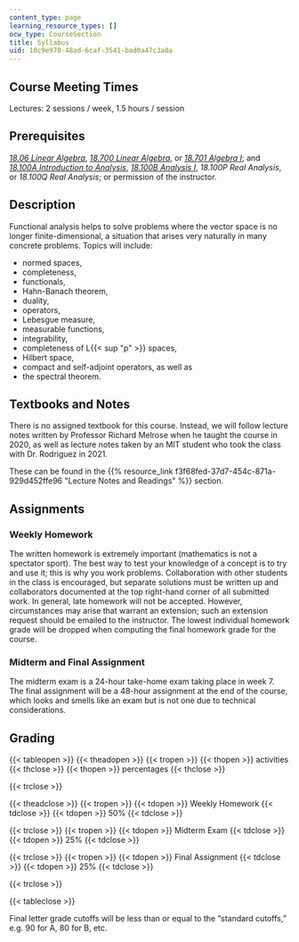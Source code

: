 ```yaml
---
content_type: page
learning_resource_types: []
ocw_type: CourseSection
title: Syllabus
uid: 10c9e970-48ad-6caf-3541-bad0a47c3a0a
---
```


Course Meeting Times
--------------------

Lectures: 2 sessions / week, 1.5 hours / session

Prerequisites
-------------

[_18.06 Linear Algebra_](/courses/18-06sc-linear-algebra-fall-2011/), [_18.700 Linear Algebra_](/courses/18-700-linear-algebra-fall-2013/), or [_18.701 Algebra I_](/courses/18-701-algebra-i-fall-2010/); and [_18.100A Introduction to Analysis_](/courses/18-100a-introduction-to-analysis-fall-2012/), [_18.100B Analysis I_](/courses/18-100b-analysis-i-fall-2010/), _18.100P Real Analysis_, or _18.100Q Real Analysis_; or permission of the instructor.

Description
-----------

Functional analysis helps to solve problems where the vector space is no longer finite-dimensional, a situation that arises very naturally in many concrete problems. Topics will include:

*   normed spaces,
*   completeness,
*   functionals,
*   Hahn-Banach theorem,
*   duality,
*   operators,
*   Lebesgue measure,
*   measurable functions,
*   integrability,
*   completeness of L{{< sup "p" >}} spaces,
*   Hilbert space,
*   compact and self-adjoint operators, as well as
*   the spectral theorem.

Textbooks and Notes
-------------------

There is no assigned textbook for this course. Instead, we will follow lecture notes written by Professor Richard Melrose when he taught the course in 2020, as well as lecture notes taken by an MIT student who took the class with Dr. Rodriguez in 2021.

These can be found in the {{% resource_link f3f68fed-37d7-454c-871a-929d452ffe96 "Lecture Notes and Readings" %}} section.

Assignments
-----------

### Weekly Homework

The written homework is extremely important (mathematics is not a spectator sport). The best way to test your knowledge of a concept is to try and use it; this is why you work problems. Collaboration with other students in the class is encouraged, but separate solutions must be written up and collaborators documented at the top right-hand corner of all submitted work. In general, late homework will not be accepted. However, circumstances may arise that warrant an extension; such an extension request should be emailed to the instructor. The lowest individual homework grade will be dropped when computing the final homework grade for the course.

### Midterm and Final Assignment

The midterm exam is a 24-hour take-home exam taking place in week 7. The final assignment will be a 48-hour assignment at the end of the course, which looks and smells like an exam but is not one due to technical considerations.

Grading
-------

{{< tableopen >}}
{{< theadopen >}}
{{< tropen >}}
{{< thopen >}}
activities
{{< thclose >}}
{{< thopen >}}
percentages
{{< thclose >}}

{{< trclose >}}

{{< theadclose >}}
{{< tropen >}}
{{< tdopen >}}
Weekly Homework
{{< tdclose >}}
{{< tdopen >}}
50%
{{< tdclose >}}

{{< trclose >}}
{{< tropen >}}
{{< tdopen >}}
Midterm Exam
{{< tdclose >}}
{{< tdopen >}}
25%
{{< tdclose >}}

{{< trclose >}}
{{< tropen >}}
{{< tdopen >}}
Final Assignment
{{< tdclose >}}
{{< tdopen >}}
25%
{{< tdclose >}}

{{< trclose >}}

{{< tableclose >}}

Final letter grade cutoffs will be less than or equal to the “standard cutoffs,” e.g. 90 for A, 80 for B, etc.